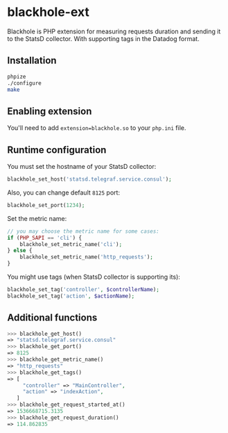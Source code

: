 # blackhole-ext

Blackhole is PHP extension for measuring requests duration and sending it to the StatsD collector.
With supporting tags in the Datadog format.

## Installation

```sh
phpize
./configure
make
```

## Enabling extension

You'll need to add `extension=blackhole.so` to your `php.ini` file.

## Runtime configuration

You must set the hostname of your StatsD collector:

```php
blackhole_set_host('statsd.telegraf.service.consul');
```

Also, you can change default `8125` port:

```php
blackhole_set_port(1234);
```

Set the metric name:

```php
// you may choose the metric name for some cases:
if (PHP_SAPI == 'cli') {
    blackhole_set_metric_name('cli');
} else {
    blackhole_set_metric_name('http_requests');
}
```

You might use tags (when StatsD collector is supporting its):

```php
blackhole_set_tag('controller', $controllerName);
blackhole_set_tag('action', $actionName);
```

## Additional functions

```php
>>> blackhole_get_host()
=> "statsd.telegraf.service.consul"
>>> blackhole_get_port()
=> 8125
>>> blackhole_get_metric_name()
=> "http_requests"
>>> blackhole_get_tags()
=> [
     "controller" => "MainController",
     "action" => "indexAction",
   ]
>>> blackhole_get_request_started_at()
=> 1536668715.3135
>>> blackhole_get_request_duration()
=> 114.862835
```
